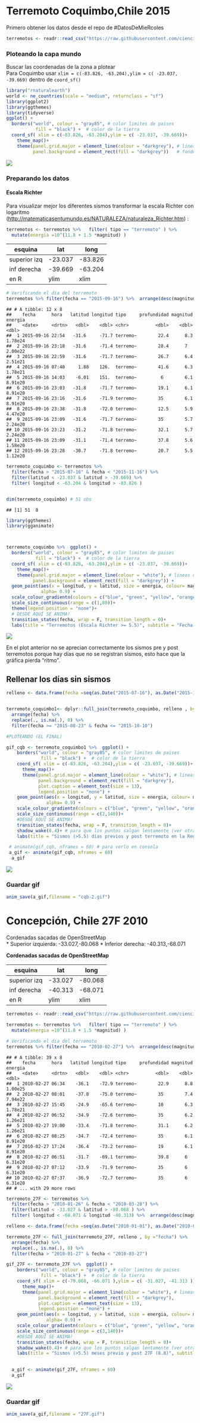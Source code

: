 Terremoto Coquimbo,Chile 2015
================

Primero obtener los datos desde el repo de
\#DatosDeMieRcoles

``` r
terremotos <- readr::read_csv("https://raw.githubusercontent.com/cienciadedatos/datos-de-miercoles/master/datos/2019/2019-05-29/terremotos.csv")
```

### Ploteando la capa mundo

Buscar las coordenadas de la zona a plotear  
Para Coquimbo usar `xlim = c(-83.826, -63.204),ylim = c( -23.037,
-39.669)` dentro de `coord_sf()`

``` r
library("rnaturalearth")
world <- ne_countries(scale = "medium", returnclass = "sf")
library(ggplot2)
library(ggthemes)
library(tidyverse)
ggplot() +
  borders("world", colour = "gray85", # color limites de paises
           fill = "black") +  # color de la tierra
  coord_sf( xlim = c(-83.826, -63.204),ylim = c( -23.037, -39.669))+ 
    theme_map()+
    theme(panel.grid.major = element_line(colour = "darkgrey"), # lineas del grid
          panel.background = element_rect(fill = "darkgrey"))   # fondo
```

![](terremoto_cqb_files/figure-gfm/unnamed-chunk-2-1.png)<!-- -->

### Preparando los datos

#### Escala Richter

Para visualizar mejor los diferentes sismos transformar la escala
Richter con logaritmo
(<http://matematicasentumundo.es/NATURALEZA/naturaleza_Richter.htm>) :

``` r
terremotos <- terremotos %>%   filter( tipo == "terremoto" ) %>% 
  mutate(energia =10^(11.8 + 1.5 *magnitud) )
```

| esquina      | lat      | long     |
| ------------ | -------- | -------- |
| superior izq | \-23.037 | \-83.826 |
| inf derecha  | \-39.669 | \-63.204 |
| en R         | ylim     | xlim     |

``` r
# Verificando el dia del terremoto
terremotos %>% filter(fecha == "2015-09-16") %>%  arrange(desc(magnitud))
```

    ## # A tibble: 12 x 8
    ##    fecha      hora   latitud longitud tipo     profundidad magnitud energia
    ##    <date>     <drtn>   <dbl>    <dbl> <chr>          <dbl>    <dbl>   <dbl>
    ##  1 2015-09-16 22:54   -31.6     -71.7 terremo~        22.4      8.3 1.78e24
    ##  2 2015-09-16 23:18   -31.6     -71.4 terremo~        28.4      7   2.00e22
    ##  3 2015-09-16 22:59   -31.6     -71.7 terremo~        26.7      6.4 2.51e21
    ##  4 2015-09-16 07:40     1.88    126.  terremo~        41.6      6.3 1.78e21
    ##  5 2015-09-16 14:03    -6.01    151.  terremo~         6        6.1 8.91e20
    ##  6 2015-09-16 23:03   -31.8     -71.7 terremo~        19.1      6.1 8.91e20
    ##  7 2015-09-16 23:16   -31.6     -71.9 terremo~        35        6.1 8.91e20
    ##  8 2015-09-16 23:38   -31.8     -72.0 terremo~        12.5      5.9 4.47e20
    ##  9 2015-09-16 23:09   -31.6     -71.7 terremo~        35        5.7 2.24e20
    ## 10 2015-09-16 23:23   -31.2     -71.8 terremo~        32.1      5.7 2.24e20
    ## 11 2015-09-16 23:09   -31.1     -71.4 terremo~        37.8      5.6 1.58e20
    ## 12 2015-09-16 23:28   -30.7     -71.8 terremo~        20.7      5.5 1.12e20

``` r
terremoto_coquimbo <- terremotos %>% 
  filter(fecha > "2015-07-16" & fecha < "2015-11-16") %>%  
  filter(latitud < -23.037 & latitud > -39.669) %>% 
  filter( longitud < -63.204 & longitud > -83.826 )


dim(terremoto_coquimbo) # 51 obs
```

    ## [1] 51  8

``` r
library(ggthemes)
library(gganimate)



terremoto_coquimbo %>%  ggplot() +
  borders("world", colour = "gray85", # color limites de paises
           fill = "black") +  # color de la tierra
  coord_sf( xlim = c(-83.826, -63.204),ylim = c( -23.037, -39.669))+ 
    theme_map()+
    theme(panel.grid.major = element_line(colour = "white"), # lineas del grid
          panel.background = element_rect(fill = "darkgrey")) +
  geom_point(aes(x = longitud, y = latitud, size = energia, colour= magnitud),
             alpha= 0.9) +
  scale_colour_gradientn(colours = c("blue", "green", "yellow", "orange", "red"))+
  scale_size_continuous(range = c(1,80))+
  theme(legend.position = "none")+  
  # DESDE AQUÍ SE ANIMA!
  transition_states(fecha, wrap = F, transition_length = 0)+
  labs(title = "Terremotos (Escala Richter >= 5.5)", subtitle = "Fecha: {closest_state}", caption = "#DatosDeMierRcoles")
```

![](terremoto_cqb_files/figure-gfm/unnamed-chunk-4-1.gif)<!-- -->

En el plot anterior no se aprecian correctamente los sismos pre y post
terremotos porque hay días que no se registran sismos, esto hace que la
gráfica pierda “ritmo”.

## Rellenar los días sin sismos

``` r
relleno <- data.frame(fecha =seq(as.Date("2015-07-16"), as.Date("2015-11-16"), "days") )


terremoto_coquimbo1<- dplyr::full_join(terremoto_coquimbo, relleno , by ="fecha") %>% 
  arrange(fecha) %>%
  replace(., is.na(.), 0) %>% 
  filter(fecha >= "2015-08-23" & fecha <= "2015-10-10")

#PLOTEANDO (EL FINAL)

gif_cqb <- terremoto_coquimbo1 %>%  ggplot() +
    borders("world", colour = "gray85", # color limites de paises
             fill = "black") +  # color de la tierra
    coord_sf( xlim = c(-83.826, -63.204),ylim = c( -23.037, -39.669))+ 
      theme_map()+
      theme(panel.grid.major = element_line(colour = "white"), # lineas del grid
            panel.background = element_rect(fill = "darkgrey"),
            plot.caption = element_text(size = 13),
            legend.position = "none") +
    geom_point(aes(x = longitud, y = latitud, size = energia, colour= magnitud),
               alpha= 0.9) +
    scale_colour_gradientn(colours = c("blue", "green", "yellow", "orange",  "red"))+
    scale_size_continuous(range = c(2,140))+
    #DESDE AQUÍ SE ANIMA!
    transition_states(fecha, wrap = F, transition_length = 0)+
    shadow_wake(0.4)+ # para que los puntos salgan lentamente (ver otras funciones)
    labs(title = "Sismos (>5.5) días previos y post terremoto en la Región de Coquimbo(2015)", subtitle = "fecha: {closest_state}" ,caption = "#DatosDeMieRcoles")

 # animate(gif_cqb, nframes = 60) # para verlo en consola
 a_gif <- animate(gif_cqb, nframes = 60)
  a_gif
```

![](terremoto_cqb_files/figure-gfm/unnamed-chunk-5-1.gif)<!-- -->

### Guardar gif

``` r
anim_save(a_gif,filename = "cqb-2.gif")
```

# Concepción, Chile 27F 2010

Cordenadas sacadas de OpenStreetMap  
\* Superior izquierda: -33.027,-80.068 \* Inferior derecha:
-40.313,-68.071

**Cordenadas sacadas de OpenStreetMap**

| esquina      | lat      | long     |
| ------------ | -------- | -------- |
| superior izq | \-33.027 | \-80.068 |
| inf derecha  | \-40.313 | \-68.071 |
| en R         | ylim     | xlim     |

``` r
terremotos <- readr::read_csv("https://raw.githubusercontent.com/cienciadedatos/datos-de-miercoles/master/datos/2019/2019-05-29/terremotos.csv")

terremotos <- terremotos %>%   filter( tipo == "terremoto" ) %>% 
  mutate(energia =10^(11.8 + 1.5 *magnitud) )

# Verificando el dia del terremoto
terremotos %>% filter(fecha == "2010-02-27") %>%  arrange(desc(magnitud)) #8.8
```

    ## # A tibble: 39 x 8
    ##    fecha      hora   latitud longitud tipo     profundidad magnitud energia
    ##    <date>     <drtn>   <dbl>    <dbl> <chr>          <dbl>    <dbl>   <dbl>
    ##  1 2010-02-27 06:34    -36.1    -72.9 terremo~        22.9      8.8 1.00e25
    ##  2 2010-02-27 08:01    -37.8    -75.0 terremo~        35        7.4 7.94e22
    ##  3 2010-02-27 15:45    -24.9    -65.6 terremo~        10        6.3 1.78e21
    ##  4 2010-02-27 06:52    -34.9    -72.6 terremo~        35        6.2 1.26e21
    ##  5 2010-02-27 19:00    -33.4    -71.8 terremo~        31.1      6.2 1.26e21
    ##  6 2010-02-27 08:25    -34.7    -72.4 terremo~        35        6.1 8.91e20
    ##  7 2010-02-27 17:24    -36.4    -73.2 terremo~        19        6.1 8.91e20
    ##  8 2010-02-27 06:51    -31.7    -69.1 terremo~        39.8      6   6.31e20
    ##  9 2010-02-27 07:12    -33.9    -71.9 terremo~        35        6   6.31e20
    ## 10 2010-02-27 07:37    -36.9    -72.7 terremo~        35        6   6.31e20
    ## # ... with 29 more rows

``` r
terremoto_27F <- terremotos %>% 
  filter(fecha > "2010-01-26" & fecha < "2010-03-28") %>%  
  filter(latitud < -33.027 & latitud > -80.068 ) %>% 
  filter( longitud < -68.071 & longitud -40.313) %>%  arrange(desc(magnitud))

relleno <- data.frame(fecha =seq(as.Date("2010-01-01"), as.Date("2010-04-01"), "days") )

terremoto_27F <- full_join(terremoto_27F, relleno , by ="fecha") %>% 
  arrange(fecha) %>%
  replace(., is.na(.), 0) %>% 
  filter(fecha > "2010-01-27" & fecha < "2010-03-27") 

gif_27F <- terremoto_27F %>%  ggplot() +
    borders("world", colour = "gray85", # color limites de paises
             fill = "black") +  # color de la tierra
    coord_sf( xlim = c(-79.068, -66.071 ),ylim = c( -31.027, -41.313 ))+ 
      theme_map()+
      theme(panel.grid.major = element_line(colour = "white"), # lineas del grid
            panel.background = element_rect(fill = "darkgrey"),
            plot.caption = element_text(size = 13),
            legend.position = "none") +
    geom_point(aes(x = longitud, y = latitud, size = energia, colour= magnitud),
               alpha= 0.9) +
    scale_colour_gradientn(colours = c("blue", "green", "yellow", "orange",  "red"))+
    scale_size_continuous(range = c(3,140))+
    #DESDE AQUÍ SE ANIMA!
    transition_states(fecha, wrap = F, transition_length = 0)+
    shadow_wake(0.4)+ # para que los puntos salgan lentamente (ver otras funciones)
    labs(title = "Sismos (>5.5) meses previo y post 27F (8.8)", subtitle = "fecha: {closest_state}" ,caption = "#DatosDeMieRcoles")

 
  a_gif <- animate(gif_27F, nframes = 60)
  a_gif
```

![](terremoto_cqb_files/figure-gfm/unnamed-chunk-7-1.gif)<!-- -->

### Guardar gif

``` r
anim_save(a_gif,filename = "27F.gif")
```
